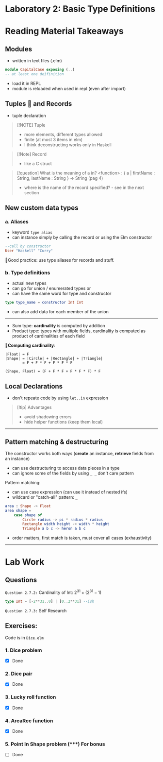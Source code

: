 # Laboratory 2: Basic Type Definitions

# Reading Material Takeaways

## Modules
- written in text files (.elm)
```elm
module CapitalCase exposing (..)
-- at least one deifinition
```
- load it in REPL
- module is reloaded when used in repl (even after import)


## Tuples 🌷 and Records
- tuple declaration

> [!NOTE] Tuple
> - more elements, different types allowed
> - finite (at most 3 items in elm)
> - I think deconstructing works only in Haskell

> [!Note] Record
> - like a C struct

> [!question] What is the meaning of a in?
> \<function> : { a | firstName : String, lastName : String } -> String (pag 4)
> - where is the name of the record specified? - see in the next section

## New custom data types
### a. Aliases
- keyword `type alias` 
- can instance simply by calling the record or using the Elm constructor
```elm
--call by constructor
User "Haskell" "Curry"
```

🌟Good practice: use type aliases for records and stuff.

### b. Type definitions
- actual new types
- can go for union / enumerated types or 
- can have the same word for type and constructor

```elm
type type_name = constructor Int Int
```

- can also add data for each member of the union
 
--- 

- Sum type: **cardinality** is computed by addition 
- Product type: types with multiple fields, cardinality is computed as product of cardinalities of each field

🚩**Computing cardinality**:
```
|Float| = F
|Shape| = |Circle| + |Rectangle| + |Triangle|
		= F + F * F + F * F * F

(Shape, Float) = (F + F * F + F * F * F) * F
```

## Local Declarations
- don't repeate code by using `let..in` expression

> [!tip] Advantages
> - avoid shadowing errors
> - hide helper functions (keep them local)

---

## Pattern matching & destructuring
The constructor works both ways (**create** an instance, **retrieve** fields from an instance)

- can use destructuring to access data pieces in a type
- can ignore some of the fields by using `_ _` don't care pattern

Pattern matching:
- can use case expression (can use it instead of nested ifs)
- wildcard or "catch-all" pattern: `_`

```elm
area : Shape -> Float
area shape =
	case shape of
		Circle radius -> pi * radius * radius
		Rectangle width height -> width * height
		Triangle a b c -> heron a b c
```

- order matters, first match is taken, must cover all cases (exhaustivity)

---
# Lab Work

## Questions

`Question 2.7.2:` Cardinality of Int: $2^{31} + (2^{31}-1)$ 

```elm
type Int = [-2**31..0] | [0..2**31] --ish
```

`Question 2.7.3:` Self Research

## Exercises:

Code is in `Dice.elm`

### 1. Dice problem
- [x] Done
### 2. Dice pair
- [x] Done

### 3. Lucky roll function
- [x] Done

### 4. AreaRec function
- [x] Done

### 5. Point In Shape problem (\*\*\*) For bonus
- [ ] Done